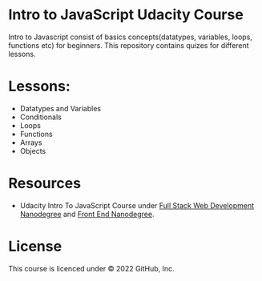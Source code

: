 # Intro to JavaScript Udacity Course

Intro to Javascript consist of basics concepts(datatypes, variables, loops, functions etc) for beginners.
This repository contains quizes for different lessons.

# Lessons:

- Datatypes and Variables
- Conditionals
- Loops
- Functions
- Arrays
- Objects

# Resources

- Udacity Intro To JavaScript Course under [Full Stack Web Development Nanodegree](https://www.udacity.com/course/full-stack-web-developer-nanodegree--nd004) and [Front End Nanodegree](https://www.udacity.com/course/front-end-web-developer-nanodegree--nd001).

# License

This course is licenced under © 2022 GitHub, Inc.
